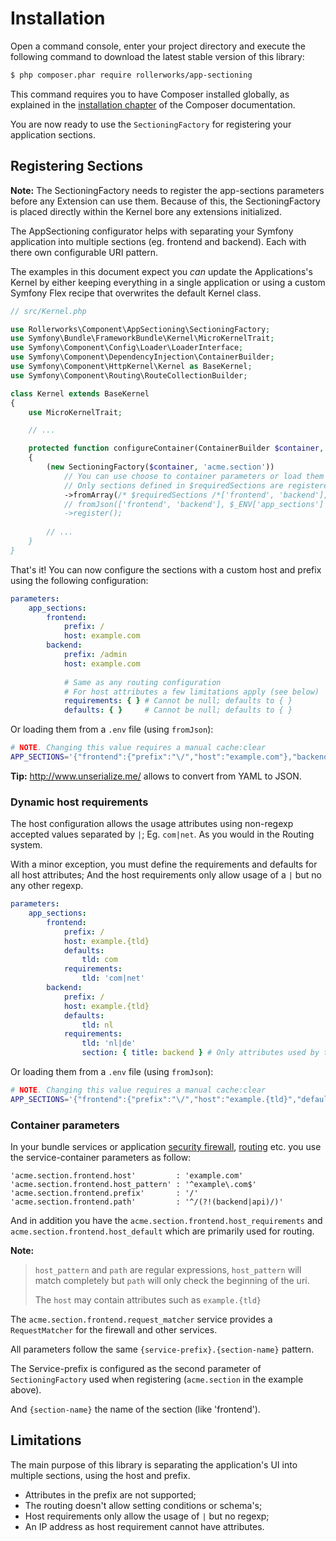 Installation
============

Open a command console, enter your project directory and execute the
following command to download the latest stable version of this library:

```bash
$ php composer.phar require rollerworks/app-sectioning
```

This command requires you to have Composer installed globally, as explained
in the [installation chapter](https://getcomposer.org/doc/00-intro.md)
of the Composer documentation.

You are now ready to use the `SectioningFactory` for registering your application
sections.

Registering Sections
--------------------

**Note:** The SectioningFactory needs to register the app-sections parameters
before any Extension can use them. Because of this, the SectioningFactory is
placed directly within the Kernel bore any extensions initialized.

The AppSectioning configurator helps with separating your Symfony application
into multiple sections (eg. frontend and backend). Each with there own
configurable URI pattern.

The examples in this document expect you _can_ update the Applications's 
Kernel by either keeping everything in a single application or using a custom
Symfony Flex recipe that overwrites the default Kernel class.

```php
// src/Kernel.php

use Rollerworks\Component\AppSectioning\SectioningFactory;
use Symfony\Bundle\FrameworkBundle\Kernel\MicroKernelTrait;
use Symfony\Component\Config\Loader\LoaderInterface;
use Symfony\Component\DependencyInjection\ContainerBuilder;
use Symfony\Component\HttpKernel\Kernel as BaseKernel;
use Symfony\Component\Routing\RouteCollectionBuilder;

class Kernel extends BaseKernel
{
    use MicroKernelTrait;

    // ...

    protected function configureContainer(ContainerBuilder $container, LoaderInterface $loader): void
    {
        (new SectioningFactory($container, 'acme.section'))
            // You can use choose to container parameters or load them from the Enviroment (requires manual cache:clear)
            // Only sections defined in $requiredSections are registered.
            ->fromArray(/* $requiredSections /*['frontend', 'backend'], $container->getParameter('app_sections'))
            // fromJson(['frontend', 'backend'], $_ENV['app_sections'] ?? '') # Note: Requires a manual cache:clear
            ->register();
            
        // ...
    }
}
```


That's it! You can now configure the sections with a custom host and prefix 
using the following configuration:

```yaml
parameters:
    app_sections:
        frontend:
            prefix: /
            host: example.com
        backend:
            prefix: /admin
            host: example.com
            
            # Same as any routing configuration
            # For host attributes a few limitations apply (see below)
            requirements: { } # Cannot be null; defaults to { }
            defaults: { }     # Cannot be null; defaults to { }
```

Or loading them from a `.env` file (using `fromJson`):

```bash
# NOTE. Changing this value requires a manual cache:clear
APP_SECTIONS='{"frontend":{"prefix":"\/","host":"example.com"},"backend":{"prefix":"\/admin","host":"example.com"}}'
```

**Tip:** http://www.unserialize.me/ allows to convert from YAML to JSON.

### Dynamic host requirements

The host configuration allows the usage attributes using non-regexp accepted
values separated by `|`; Eg. `com|net`. As you would in the Routing system.

With a minor exception, you must define the requirements and defaults for all host attributes;
And the host requirements only allow usage of a `|` but no any other regexp.

```yaml
parameters:
    app_sections:
        frontend:
            prefix: /
            host: example.{tld}
            defaults: 
                tld: com
            requirements: 
                tld: 'com|net'
        backend:
            prefix: /
            host: example.{tld}
            defaults: 
                tld: nl
            requirements: 
                tld: 'nl|de'
                section: { title: backend } # Only attributes used by the host are validated, all others are passed to the Route definition as-is
```

Or loading them from a `.env` file (using `fromJson`):

```bash
# NOTE. Changing this value requires a manual cache:clear
APP_SECTIONS='{"frontend":{"prefix":"\/","host":"example.{tld}","defaults":{"tld":"com"},"requirements":{"tld":"com|net"}},"backend":{"prefix":"\/","host":"example.{tld}","defaults":{"tld":"nl"},"requirements":{"tld":"nl|de"}}}'
```

### Container parameters

In your bundle services or application [security firewall], [routing] etc.
you use the service-container parameters as follow:

```
'acme.section.frontend.host'         : 'example.com'
'acme.section.frontend.host_pattern' : '^example\.com$'
'acme.section.frontend.prefix'       : '/'
'acme.section.frontend.path'         : '^/(?!(backend|api)/)'
```

And in addition you have the `acme.section.frontend.host_requirements` and
`acme.section.frontend.host_default` which are primarily used for routing.

**Note:**

> `host_pattern` and `path` are regular expressions, `host_pattern` will 
> match completely but `path` will only check the beginning of the uri.
>
> The `host` may contain attributes such as `example.{tld}`

The `acme.section.frontend.request_matcher` service provides a `RequestMatcher`
for the firewall and other services.

All parameters follow the same `{service-prefix}.{section-name}` pattern.

The Service-prefix is configured as the second parameter of `SectioningFactory`
used when registering (`acme.section` in the example above).

And `{section-name}` the name of the section (like 'frontend').

[security firewall]: firewall.md
[routing]: routing.md

## Limitations

The main purpose of this library is separating the application's UI into
multiple sections, using the host and prefix.

* Attributes in the prefix are not supported;
* The routing doesn't allow setting conditions or schema's;
* Host requirements only allow the usage of `|` but no regexp;
* An IP address as host requirement cannot have attributes.
